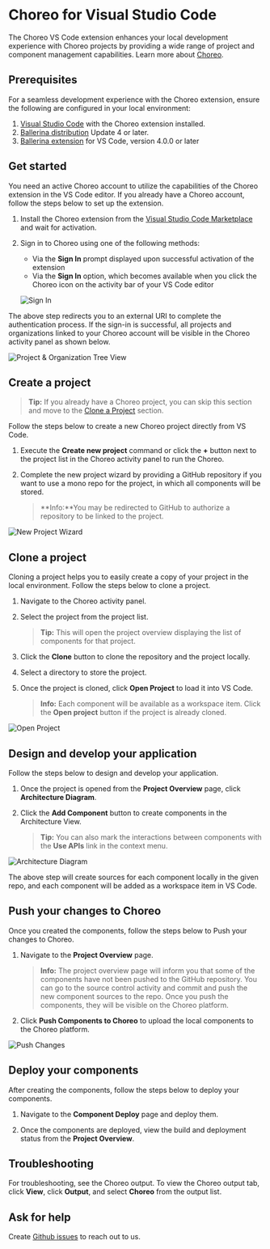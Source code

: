 # Choreo for Visual Studio Code

The Choreo VS Code extension enhances your local development experience with Choreo projects by providing a wide range of project and component management capabilities. Learn more about [Choreo](https://wso2.com/choreo/docs/).

## Prerequisites

For a seamless development experience with the Choreo extension, ensure the following are configured in your local environment:

1. [Visual Studio Code](https://code.visualstudio.com/download) with the Choreo extension installed.
2. [Ballerina distribution](https://ballerina.io) Update 4 or later.
3. [Ballerina extension](https://marketplace.visualstudio.com/items?itemName=WSO2.ballerina) for VS Code, version 4.0.0 or later

## Get started

You need an active Choreo account to utilize the capabilities of the Choreo extension in the VS Code editor. If you already have a Choreo account, follow the steps below to set up the extension.

1. Install the Choreo extension from the [Visual Studio Code Marketplace](https://marketplace.visualstudio.com/) and wait for activation.
2. Sign in to Choreo using one of the following methods:
    - Via the **Sign In** prompt displayed upon successful activation of the extension
    - Via the **Sign In** option, which becomes available when you click the Choreo icon on the activity bar of your VS Code editor

    ![Sign In](docs/choreo-extension/images/sign-in.png)

The above step redirects you to an external URI to complete the authentication process. If the sign-in is successful, all projects and organizations linked to your Choreo account will be visible in the Choreo activity panel as shown below.

![Project & Organization Tree View](docs/choreo-extension/images/projects-and-orgs.png)


## Create a project

>**Tip:** If you already have a Choreo project, you can skip this section and move to the [Clone a Project](#clone-a-project) section.

Follow the steps below to create a new Choreo project directly from VS Code.

1. Execute the **Create new project** command or click the **+** button next to the project list in the Choreo activity panel to run the Choreo.

2. Complete the new project wizard by providing a GitHub repository if you want to use a mono repo for the project, in which all components will be stored. 

    >**Info:**You may be redirected to GitHub to authorize a repository to be linked to the project.

![New Project Wizard](docs/choreo-extension/images/create-project.gif)

## Clone a project

Cloning a project helps you to easily create a copy of your project in the local environment. Follow the steps below to clone a project. 

1. Navigate to the Choreo activity panel.

2. Select the project from the project list. 

    >**Tip:** This will open the project overview displaying the list of components for that project.

3. Click the **Clone** button to clone the repository and the project locally. 

4. Select a directory to store the project.

5. Once the project is cloned, click **Open Project** to load it into VS Code. 

    >**Info:** Each component will be available as a workspace item. Click the **Open project** button if the project is already cloned.

![Open Project](docs/choreo-extension/images/cloning-project.gif)

## Design and develop your application

Follow the steps below to design and develop your application.

1. Once the project is opened from the **Project Overview** page, click **Architecture Diagram**.

2. Click the **Add Component** button to create components in the Architecture View. 

    >**Tip:** You can also mark the interactions between components with the **Use APIs** link in the context menu.

![Architecture Diagram](docs/choreo-extension/images/component-creation.gif)

The above step will create sources for each component locally in the given repo, and each component will be added as a workspace item in VS Code.

## Push your changes to Choreo

Once you created the components, follow the steps below to Push your changes to Choreo.

1. Navigate to the **Project Overview** page. 
    >**Info:** The project overview page will inform you that some of the components have not been pushed to the GitHub repository. You can go to the source control activity and commit and push the new component sources to the repo. Once you push the components, they will be visible on the Choreo platform.
    
2. Click **Push Components to Choreo** to upload the local components to the Choreo platform.

![Push Changes](docs/choreo-extension/images/push-components.gif)

## Deploy your components

After creating the components, follow the steps below to deploy your components.

1. Navigate to the **Component Deploy** page and deploy them. 

2. Once the components are deployed, view the build and deployment status from the **Project Overview**.

## Troubleshooting

For troubleshooting, see the Choreo output. To view the Choreo output tab, click **View**, click **Output**, and select **Choreo** from the output list.

## Ask for help

Create [Github issues](https://github.com/wso2/choreo-vscode/issues) to reach out to us.

